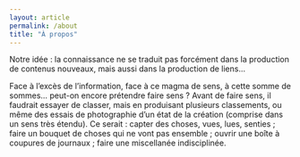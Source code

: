 ```yaml
---
layout: article
permalink: /about
title: "À propos" 
---
```


<div>
<p>Notre idée : la connaissance ne se traduit pas forcément dans la production de contenus nouveaux, mais aussi dans la production de liens...</p>

<p>Face à l’excès de l’information, face à ce magma de sens, à cette somme de sommes… peut-on encore prétendre faire sens ? Avant de faire sens, il faudrait essayer de classer, mais en produisant plusieurs classements, ou même des essais de photographie d’un état de la création (comprise dans un sens très étendu). Ce serait : capter des choses, vues, lues, senties ; faire un bouquet de choses qui ne vont pas ensemble ; ouvrir une boîte à coupures de journaux ; faire une miscellanée indisciplinée.</p>
</div><!-- /.tiles -->
